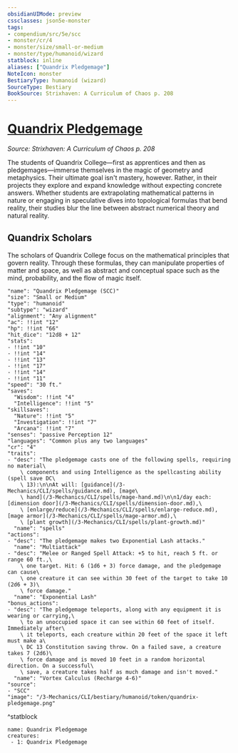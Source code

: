 ```yaml
---
obsidianUIMode: preview
cssclasses: json5e-monster
tags:
- compendium/src/5e/scc
- monster/cr/4
- monster/size/small-or-medium
- monster/type/humanoid/wizard
statblock: inline
aliases: ["Quandrix Pledgemage"]
NoteIcon: monster
BestiaryType: humanoid (wizard)
SourceType: Bestiary
BookSource: Strixhaven: A Curriculum of Chaos p. 208
---
```

# [Quandrix Pledgemage](3-Mechanics\CLI\bestiary\humanoid/quandrix-pledgemage-scc.md)
*Source: Strixhaven: A Curriculum of Chaos p. 208*  

The students of Quandrix College—first as apprentices and then as pledgemages—immerse themselves in the magic of geometry and metaphysics. Their ultimate goal isn't mastery, however. Rather, in their projects they explore and expand knowledge without expecting concrete answers. Whether students are extrapolating mathematical patterns in nature or engaging in speculative dives into topological formulas that bend reality, their studies blur the line between abstract numerical theory and natural reality.

## Quandrix Scholars

The scholars of Quandrix College focus on the mathematical principles that govern reality. Through these formulas, they can manipulate properties of matter and space, as well as abstract and conceptual space such as the mind, probability, and the flow of magic itself.

```statblock
"name": "Quandrix Pledgemage (SCC)"
"size": "Small or Medium"
"type": "humanoid"
"subtype": "wizard"
"alignment": "Any alignment"
"ac": !!int "12"
"hp": !!int "66"
"hit_dice": "12d8 + 12"
"stats":
- !!int "10"
- !!int "14"
- !!int "13"
- !!int "17"
- !!int "14"
- !!int "11"
"speed": "30 ft."
"saves":
  "Wisdom": !!int "4"
  "Intelligence": !!int "5"
"skillsaves":
  "Nature": !!int "5"
  "Investigation": !!int "7"
  "Arcana": !!int "7"
"senses": "passive Perception 12"
"languages": "Common plus any two languages"
"cr": "4"
"traits":
- "desc": "The pledgemage casts one of the following spells, requiring no material\
    \ components and using Intelligence as the spellcasting ability (spell save DC\
    \ 13):\n\nAt will: [guidance](/3-Mechanics/CLI/spells/guidance.md), [mage\
    \ hand](/3-Mechanics/CLI/spells/mage-hand.md)\n\n1/day each: [dimension door](/3-Mechanics/CLI/spells/dimension-door.md),\
    \ [enlarge/reduce](/3-Mechanics/CLI/spells/enlarge-reduce.md), [mage armor](/3-Mechanics/CLI/spells/mage-armor.md),\
    \ [plant growth](/3-Mechanics/CLI/spells/plant-growth.md)"
  "name": "spells"
"actions":
- "desc": "The pledgemage makes two Exponential Lash attacks."
  "name": "Multiattack"
- "desc": "Melee or Ranged Spell Attack: +5 to hit, reach 5 ft. or range 60 ft.,\
    \ one target. Hit: 6 (1d6 + 3) force damage, and the pledgemage can cause\
    \ one creature it can see within 30 feet of the target to take 10 (2d6 + 3)\
    \ force damage."
  "name": "Exponential Lash"
"bonus_actions":
- "desc": "The pledgemage teleports, along with any equipment it is wearing or carrying,\
    \ to an unoccupied space it can see within 60 feet of itself. Immediately after\
    \ it teleports, each creature within 20 feet of the space it left must make a\
    \ DC 13 Constitution saving throw. On a failed save, a creature takes 7 (2d6)\
    \ force damage and is moved 10 feet in a random horizontal direction. On a successful\
    \ save, a creature takes half as much damage and isn't moved."
  "name": "Vortex Calculus (Recharge 4-6)"
"source":
- "SCC"
"image": "/3-Mechanics/CLI/bestiary/humanoid/token/quandrix-pledgemage.png"
```
^statblock

```encounter-table
name: Quandrix Pledgemage
creatures:
 - 1: Quandrix Pledgemage
```